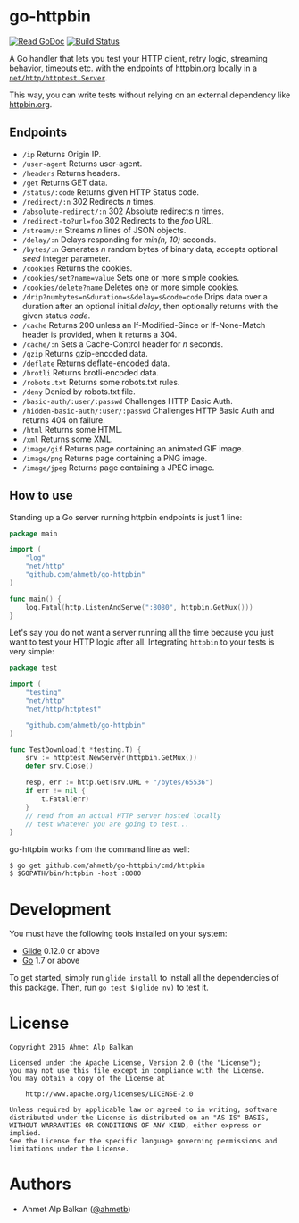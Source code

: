 # go-httpbin

[![Read GoDoc](https://godoc.org/github.com/ahmetb/go-httpbin?status.svg)](https://godoc.org/github.com/ahmetb/go-httpbin)
[![Build Status](https://travis-ci.org/ahmetb/go-httpbin.svg?branch=master)](https://travis-ci.org/ahmetb/go-httpbin)

A Go handler that lets you test your HTTP client, retry logic, streaming behavior, timeouts etc.
with the endpoints of [httpbin.org][ht] locally in a [`net/http/httptest.Server`][hts].

This way, you can write tests without relying on an external dependency like [httpbin.org][ht].

## Endpoints

- `/ip` Returns Origin IP.
- `/user-agent` Returns user-agent.
- `/headers` Returns headers.
- `/get` Returns GET data.
- `/status/:code` Returns given HTTP Status code.
- `/redirect/:n` 302 Redirects _n_ times.
- `/absolute-redirect/:n` 302 Absolute redirects _n_ times.
- `/redirect-to?url=foo` 302 Redirects to the _foo_ URL.
- `/stream/:n` Streams _n_ lines of JSON objects.
- `/delay/:n` Delays responding for _min(n, 10)_ seconds.
- `/bytes/:n` Generates _n_ random bytes of binary data, accepts optional _seed_ integer parameter.
- `/cookies` Returns the cookies.
- `/cookies/set?name=value` Sets one or more simple cookies.
- `/cookies/delete?name` Deletes one or more simple cookies.
- `/drip?numbytes=n&duration=s&delay=s&code=code` Drips data over a duration after
  an optional initial _delay_, then optionally returns with the given status _code_.
- `/cache` Returns 200 unless an If-Modified-Since or If-None-Match header is provided, when it returns a 304.
- `/cache/:n` Sets a Cache-Control header for _n_ seconds.
- `/gzip` Returns gzip-encoded data.
- `/deflate` Returns deflate-encoded data.
- `/brotli` Returns brotli-encoded data.
- `/robots.txt` Returns some robots.txt rules.
- `/deny` Denied by robots.txt file.
- `/basic-auth/:user/:passwd` Challenges HTTP Basic Auth.
- `/hidden-basic-auth/:user/:passwd` Challenges HTTP Basic Auth and returns 404 on failure.
- `/html` Returns some HTML.
- `/xml` Returns some XML.
- `/image/gif` Returns page containing an animated GIF image.
- `/image/png` Returns page containing a PNG image.
- `/image/jpeg` Returns page containing a JPEG image.



## How to use

Standing up a Go server running httpbin endpoints is just 1 line:

```go
package main

import (
    "log"
    "net/http"
    "github.com/ahmetb/go-httpbin"
)

func main() {
	log.Fatal(http.ListenAndServe(":8080", httpbin.GetMux()))
}
```

Let's say you do not want a server running all the time because you just want to
test your HTTP logic after all. Integrating `httpbin` to your tests is very simple:

```go
package test

import (
    "testing"
    "net/http"
    "net/http/httptest"

    "github.com/ahmetb/go-httpbin"
)

func TestDownload(t *testing.T) {
    srv := httptest.NewServer(httpbin.GetMux())
    defer srv.Close()

    resp, err := http.Get(srv.URL + "/bytes/65536")
    if err != nil {
        t.Fatal(err)
    }
    // read from an actual HTTP server hosted locally
    // test whatever you are going to test...
}
```

go-httpbin works from the command line as well:

```
$ go get github.com/ahmetb/go-httpbin/cmd/httpbin
$ $GOPATH/bin/httpbin -host :8080
```

# Development

You must have the following tools installed on your system:

- [Glide](https://github.com/Masterminds/glide) 0.12.0 or above
- [Go](https://golang.org/) 1.7 or above

To get started, simply run `glide install` to install all the dependencies of this package.
Then, run `go test $(glide nv)` to test it.

# License

```
Copyright 2016 Ahmet Alp Balkan

Licensed under the Apache License, Version 2.0 (the "License");
you may not use this file except in compliance with the License.
You may obtain a copy of the License at

    http://www.apache.org/licenses/LICENSE-2.0

Unless required by applicable law or agreed to in writing, software
distributed under the License is distributed on an "AS IS" BASIS,
WITHOUT WARRANTIES OR CONDITIONS OF ANY KIND, either express or implied.
See the License for the specific language governing permissions and
limitations under the License.
```

# Authors

- Ahmet Alp Balkan ([@ahmetb][tw])

[ht]: https://httpbin.org/
[hts]: https://godoc.org/net/http/httptest#Server
[tw]: https://twitter.com/ahmetalpbalkan
